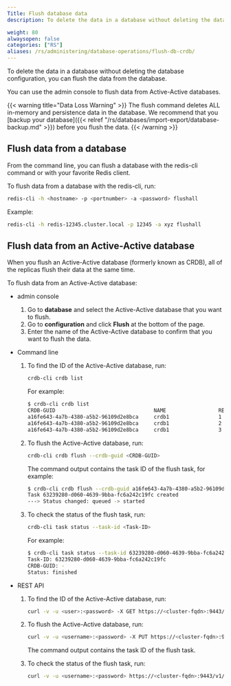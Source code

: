 ```yaml
---
Title: Flush database data
description: To delete the data in a database without deleting the database, you can use Redis CLI to flush it from the database.  You can also use Redis CLI, the admin console, and the Redis Software REST API to flush data from Active-Active databases.

weight: 80
alwaysopen: false
categories: ["RS"]
aliases: /rs/administering/database-operations/flush-db-crdb/
---
```

To delete the data in a database without deleting the database configuration,
you can flush the data from the database.

You can use the admin console to flush data from Active-Active databases.

{{< warning title="Data Loss Warning" >}}
The flush command deletes ALL in-memory and persistence data in the database.
We recommend that you [backup your database]({{< relref "/rs/databases/import-export/database-backup.md" >}}) before you flush the data.
{{< /warning >}}

## Flush data from a database

From the command line, you can flush a database with the redis-cli command or with your favorite Redis client.

To flush data from a database with the redis-cli, run:

```sh
redis-cli -h <hostname> -p <portnumber> -a <password> flushall
```

Example:

```sh
redis-cli -h redis-12345.cluster.local -p 12345 -a xyz flushall
```

## Flush data from an Active-Active database

When you flush an Active-Active database (formerly known as CRDB), all of the replicas flush their data at the same time.

To flush data from an Active-Active database:

- admin console

    1. Go to **database** and select the Active-Active database that you want to flush.
    1. Go to **configuration** and click **Flush** at the bottom of the page.
    1. Enter the name of the Active-Active database to confirm that you want to flush the data.

- Command line

    1. To find the ID of the Active-Active database, run:

        ```sh
        crdb-cli crdb list
        ```

        For example:

        ```sh
        $ crdb-cli crdb list
        CRDB-GUID                                NAME                 REPL-ID CLUSTER-FQDN
        a16fe643-4a7b-4380-a5b2-96109d2e8bca     crdb1                1       cluster1.local
        a16fe643-4a7b-4380-a5b2-96109d2e8bca     crdb1                2       cluster2.local
        a16fe643-4a7b-4380-a5b2-96109d2e8bca     crdb1                3       cluster3.local
        ```

    1. To flush the Active-Active database, run:

        ```sh
        crdb-cli crdb flush --crdb-guid <CRDB-GUID>
        ```

        The command output contains the task ID of the flush task, for example:

        ```sh
        $ crdb-cli crdb flush --crdb-guid a16fe643-4a7b-4380-a5b2-96109d2e8bca
        Task 63239280-d060-4639-9bba-fc6a242c19fc created
        ---> Status changed: queued -> started
        ```

    1. To check the status of the flush task, run:

        ```sh
        crdb-cli task status --task-id <Task-ID>
        ```

        For example:

        ```sh
        $ crdb-cli task status --task-id 63239280-d060-4639-9bba-fc6a242c19fc
        Task-ID: 63239280-d060-4639-9bba-fc6a242c19fc
        CRDB-GUID: -
        Status: finished
        ```

- REST API

    1. To find the ID of the Active-Active database, run:

        ```sh
        curl -v -u <user>:<password> -X GET https://<cluster-fqdn>:9443/v1/crdbs
        ```

    1. To flush the Active-Active database, run:

        ```sh
        curl -v -u <username>:<password> -X PUT https://<cluster-fqdn>:9443/v1/crdbs/<guid>/flush
        ```

        The command output contains the task ID of the flush task.

    1. To check the status of the flush task, run:

        ```sh
        curl -v -u <username>:<password> https://<cluster-fqdn>:9443/v1/crdb_tasks/<task-id>
        ```
